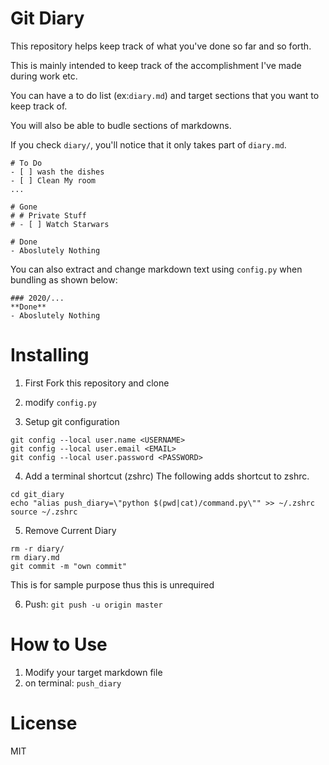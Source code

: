 # Git Diary
This repository helps keep track of what you've done so far and so forth.

This is mainly intended to keep track of the accomplishment I've made during work etc.

You can have a to do list (ex:`diary.md`) and target sections that you want to keep track of.

You will also be able to budle sections of markdowns. 

If you check `diary/`, you'll notice that it only takes part of `diary.md`.
```
# To Do
- [ ] wash the dishes
- [ ] Clean My room
...

# Gone
# # Private Stuff
# - [ ] Watch Starwars 

# Done
- Aboslutely Nothing
```

You can also extract and change markdown text using `config.py` when bundling as shown below:
```
### 2020/...
**Done**
- Aboslutely Nothing
```

# Installing

1. First Fork this repository and clone

2. modify `config.py`

3. Setup git configuration
```
git config --local user.name <USERNAME>
git config --local user.email <EMAIL>
git config --local user.password <PASSWORD>
```

4. Add a terminal shortcut (zshrc)
The following adds shortcut to zshrc.
```
cd git_diary
echo "alias push_diary=\"python $(pwd|cat)/command.py\"" >> ~/.zshrc
source ~/.zshrc
```

5. Remove Current Diary 
```
rm -r diary/
rm diary.md
git commit -m "own commit"
``` 
This is for sample purpose thus this is unrequired

6. Push: `git push -u origin master`

# How to Use
1. Modify your target markdown file
2. on terminal: `push_diary`

# License 
MIT